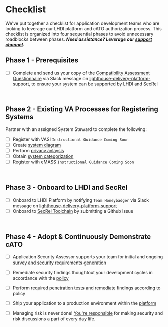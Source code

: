 # Checklist

We've put together a checklist for application development teams who are looking to leverage our LHDI platform and cATO authorization process. This checklist is organized into four sequential phases to avoid unnecessary roadblocks between phases. ***Need assistance? Leverage our [support channel](contact.md).*** 

## Phase 1 - Prerequisites
- [ ] Complete and send us your copy of the [Compatibility Assessment Questionnaire]() via Slack message on [lighthouse-delivery-platform-support](https://lighthouseva.slack.com/archives/C03UA9MV1EH), to ensure your system can be supported by LHDI and SecRel

<br/>

## Phase 2 - Existing VA Processes for Registering Systems
Partner with an assigned System Steward to complete the following:

- [ ] Register with VASI `Instructional Guidance Coming Soon`
- [ ] Create [system diagram](diagram.md) 
- [ ] Perform [privacy anlaysis](privacy.md)
- [ ] Obtain [system categorization](categorization.md) 
- [ ] Register with eMASS `Instructional Guidance Coming Soon`

<br/>

## Phase 3 - Onboard to LHDI and SecRel
- [ ] Onboard to LHDI Platform by notifying `Team Honeybadger` via Slack message on [lighthouse-delivery-platform-support](https://lighthouseva.slack.com/archives/C03UA9MV1EH)
- [ ] Onboard to [SecRel Toolchain](https://upgraded-invention-05777635.pages.github.io/onboarding/) by submitting a Github Issue

<br/>

## Phase 4 - Adopt & Continuously Demonstrate cATO
- [ ] Application Security Assessor supports your team for initial and ongoing [survey and security requirements generation](selection.md)
- [ ] Remediate security findings thoughtout your development cycles in accordance with the [policy](policy.md)
- [ ] Perform required [penetration tests](testing.md) and remediate findings according to policy
- [ ] Ship your application to a production environment within the [platform](platform.md)
- [ ] Managing risk is never done! [You're responsible](monitoring.md) for making security and risk discussions a part of every day life.

